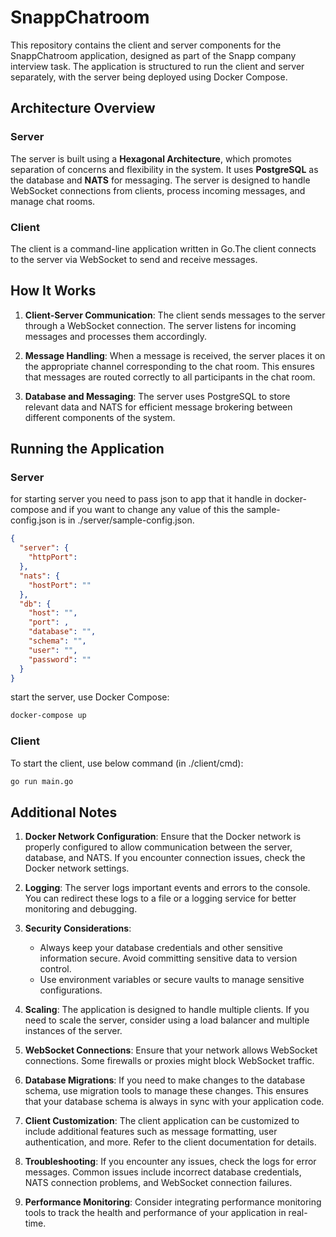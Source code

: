 # SnappChatroom

This repository contains the client and server components for the SnappChatroom application, designed as part of the Snapp company interview task. The application is structured to run the client and server separately, with the server being deployed using Docker Compose.

## Architecture Overview

### Server
The server is built using a **Hexagonal Architecture**, which promotes separation of concerns and flexibility in the system. It uses **PostgreSQL** as the database and **NATS** for messaging. The server is designed to handle WebSocket connections from clients, process incoming messages, and manage chat rooms.

### Client
The client is a command-line application written in Go.The client connects to the server via WebSocket to send and receive messages.

## How It Works

1. **Client-Server Communication**: The client sends messages to the server through a WebSocket connection. The server listens for incoming messages and processes them accordingly.

2. **Message Handling**: When a message is received, the server places it on the appropriate channel corresponding to the chat room. This ensures that messages are routed correctly to all participants in the chat room.

3. **Database and Messaging**: The server uses PostgreSQL to store relevant data and NATS for efficient message brokering between different components of the system.

## Running the Application

### Server
for starting server you need to pass json to app that it handle in docker-compose and if you want to change any value of this the sample-config.json is in ./server/sample-config.json.
```json
{
  "server": {
    "httpPort": 
  },
  "nats": {
    "hostPort": ""
  },
  "db": {
    "host": "",
    "port": ,
    "database": "",
    "schema": "",
    "user": "",
    "password": ""
  }
}

```

start the server, use Docker Compose:
```bash
docker-compose up
```

### Client
To start the client, use below command (in ./client/cmd):
```bash
go run main.go
```

## Additional Notes

1. **Docker Network Configuration**: Ensure that the Docker network is properly configured to allow communication between the server, database, and NATS. If you encounter connection issues, check the Docker network settings.

2. **Logging**: The server logs important events and errors to the console. You can redirect these logs to a file or a logging service for better monitoring and debugging.

3. **Security Considerations**:
    - Always keep your database credentials and other sensitive information secure. Avoid committing sensitive data to version control.
    - Use environment variables or secure vaults to manage sensitive configurations.

4. **Scaling**: The application is designed to handle multiple clients. If you need to scale the server, consider using a load balancer and multiple instances of the server.

5. **WebSocket Connections**: Ensure that your network allows WebSocket connections. Some firewalls or proxies might block WebSocket traffic.

6. **Database Migrations**: If you need to make changes to the database schema, use migration tools to manage these changes. This ensures that your database schema is always in sync with your application code.

7. **Client Customization**: The client application can be customized to include additional features such as message formatting, user authentication, and more. Refer to the client documentation for details.

8. **Troubleshooting**: If you encounter any issues, check the logs for error messages. Common issues include incorrect database credentials, NATS connection problems, and WebSocket connection failures.

9. **Performance Monitoring**: Consider integrating performance monitoring tools to track the health and performance of your application in real-time.


